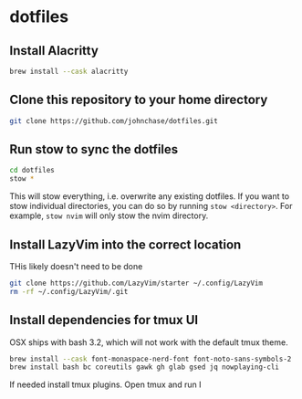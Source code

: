# dotfiles

## Install Alacritty

```bash
brew install --cask alacritty
```

## Clone this repository to your home directory

```bash
git clone https://github.com/johnchase/dotfiles.git
```

## Run stow to sync the dotfiles

```bash
cd dotfiles
stow *
```

This will stow everything, i.e. overwrite any existing dotfiles. If you want to stow individual directories, you can do so by running `stow <directory>`. For example, `stow nvim` will only stow the nvim directory.

## Install LazyVim into the correct location

THis likely doesn't need to be done

```bash
git clone https://github.com/LazyVim/starter ~/.config/LazyVim
rm -rf ~/.config/LazyVim/.git
```

## Install dependencies for tmux UI

OSX ships with bash 3.2, which will not work with the default tmux theme.

```bash
brew install --cask font-monaspace-nerd-font font-noto-sans-symbols-2
brew install bash bc coreutils gawk gh glab gsed jq nowplaying-cli
```

If needed install tmux plugins. Open tmux and run <leader>I
